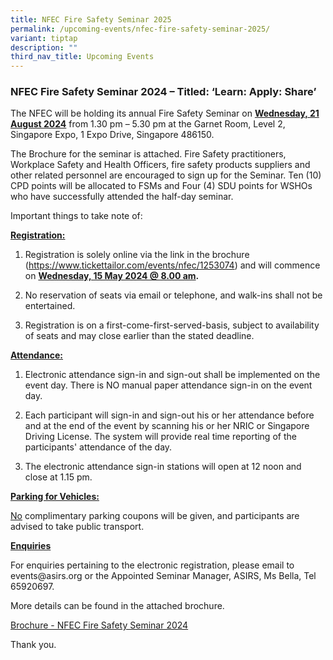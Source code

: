 ```yaml
---
title: NFEC Fire Safety Seminar 2025
permalink: /upcoming-events/nfec-fire-safety-seminar-2025/
variant: tiptap
description: ""
third_nav_title: Upcoming Events
---
```

<h3>NFEC Fire Safety Seminar 2024 – Titled: ‘Learn: Apply: Share’</h3>
<p>The NFEC will be holding its annual Fire Safety Seminar on <strong><u>Wednesday, 21 August 2024</u></strong> from
1.30 pm – 5.30 pm at the Garnet Room, Level 2, Singapore Expo, 1 Expo Drive,
Singapore 486150.</p>
<p>The Brochure for the seminar is attached. Fire Safety practitioners, Workplace
Safety and Health Officers, fire safety products suppliers and other related
personnel are encouraged to sign up for the&nbsp;Seminar. Ten (10) CPD
points will be allocated to FSMs and Four (4) SDU points for WSHOs who
have successfully attended the half-day seminar.</p>
<p>Important things to take note of:</p>
<p><strong><u>Registration:</u></strong>
</p>
<ol data-tight="true" class="tight">
<li>
<p>Registration is solely online via the link in the brochure (<a href="https://www.tickettailor.com/events/nfec/1253074" rel="noopener noreferrer nofollow" target="_blank">https://www.tickettailor.com/events/nfec/1253074</a>)
and will commence on <strong><u>Wednesday, 15 May 2024 @ 8.00 am</u>.</strong>
</p>
</li>
<li>
<p>No reservation of seats via email or telephone, and walk-ins shall not
be entertained.</p>
</li>
<li>
<p>Registration is on a first-come-first-served-basis, subject to availability
of seats and may close earlier than the stated deadline.</p>
</li>
</ol>
<p><strong><u>Attendance:</u></strong>
</p>
<ol data-tight="true" class="tight">
<li>
<p>Electronic attendance sign-in and sign-out shall be implemented on the
event day. There is NO manual paper attendance sign-in on the event day.</p>
</li>
<li>
<p>Each participant will sign-in and sign-out his or her attendance before
and at the end of the event by scanning his or her NRIC or Singapore Driving
License. The system will provide real time reporting of the participants'
attendance of the day.</p>
</li>
<li>
<p>The electronic attendance sign-in stations will open at 12 noon and close
at 1.15 pm.</p>
</li>
</ol>
<p><strong><u>Parking for Vehicles:</u></strong>
</p>
<p><u>No</u> complimentary parking coupons will be given, and participants
are advised to take public transport.</p>
<p><strong><u>Enquiries</u></strong>
</p>
<p>For enquiries pertaining to the electronic registration, please email
to <a rel="noopener noreferrer nofollow" target="_blank">events@asirs.org</a> or
the Appointed Seminar Manager, ASIRS, Ms Bella, Tel 65920697.</p>
<p>More details can be found in the attached brochure.</p>
<p><a href="/files/Brochure___NFEC_FIRE_SAFETY_SEMINAR_2024.pdf" rel="noopener noreferrer nofollow" target="_blank">Brochure - NFEC Fire Safety Seminar 2024</a>
</p>
<p>Thank you.</p>
<p>&nbsp;</p>
